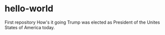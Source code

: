 # hello-world
First repository
How's it going
Trump was elected as President of the Unites States of America today.

